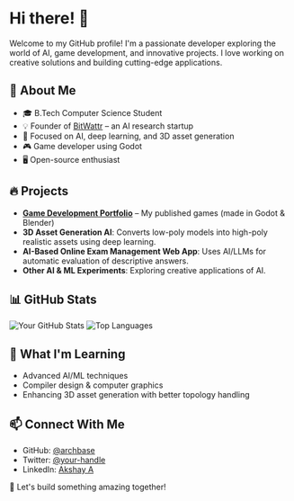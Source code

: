 # Hi there! 👋

Welcome to my GitHub profile! I'm a passionate developer exploring the world of AI, game development, and innovative projects. I love working on creative solutions and building cutting-edge applications.

## 🚀 About Me
- 🎓 B.Tech Computer Science Student
- 💡 Founder of [BitWattr](https://bitwattr.pages.dev) – an AI research startup
- 🔬 Focused on AI, deep learning, and 3D asset generation
- 🎮 Game developer using Godot
- 🖥️ Open-source enthusiast

## 🔥 Projects
- **[Game Development Portfolio](https://archbase.itch.io/)** – My published games (made in Godot & Blender)
- **3D Asset Generation AI**: Converts low-poly models into high-poly realistic assets using deep learning.
- **AI-Based Online Exam Management Web App**: Uses AI/LLMs for automatic evaluation of descriptive answers.
- **Other AI & ML Experiments**: Exploring creative applications of AI.

## 📊 GitHub Stats
![Your GitHub Stats](https://github-readme-stats.vercel.app/api?username=archbase&show_icons=true&theme=radical)
![Top Languages](https://github-readme-stats.vercel.app/api/top-langs/?username=archbase&layout=compact&theme=radical)

## 🌱 What I'm Learning
- Advanced AI/ML techniques
- Compiler design & computer graphics
- Enhancing 3D asset generation with better topology handling

## 📫 Connect With Me
- GitHub: [@archbase](https://github.com/archbase)
- Twitter: [@your-handle](https://twitter.com/your-handle)
- LinkedIn: [Akshay A](https://www.linkedin.com/in/akshay-a-b5790326b/)

🚀 Let's build something amazing together!
